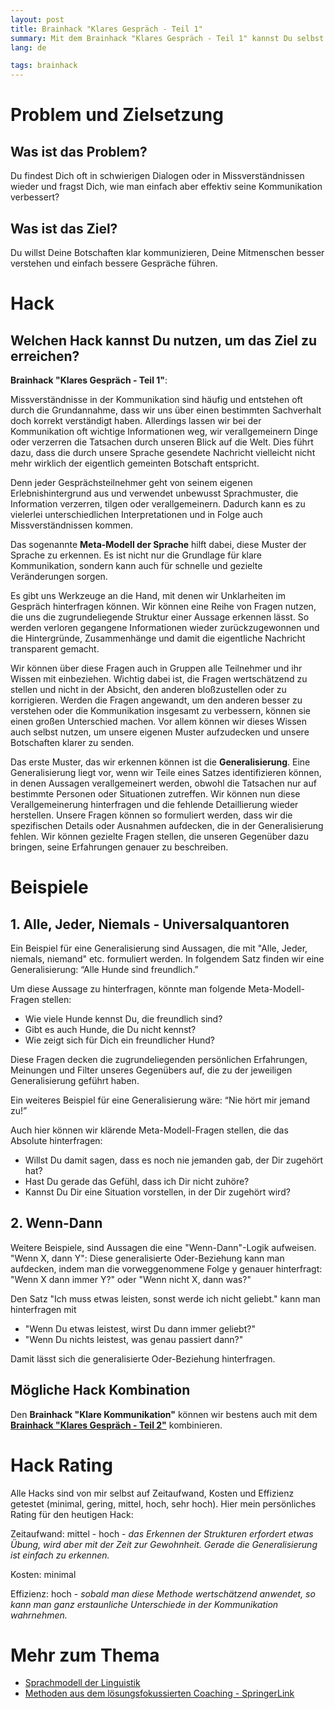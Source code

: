 ```yaml
---
layout: post
title: Brainhack "Klares Gespräch - Teil 1"
summary: Mit dem Brainhack "Klares Gespräch - Teil 1" kannst Du selbst klarer kommunizieren und Deine Mitmenschen besser verstehen, indem Du Generalisierungen erkennst und hinterfragst.
lang: de

tags: brainhack
---
```


# Problem und Zielsetzung

## Was ist das Problem?

Du findest Dich oft in schwierigen Dialogen oder in Missverständnissen wieder und fragst Dich, wie man einfach aber effektiv seine Kommunikation verbessert?

## Was ist das Ziel?

Du willst Deine Botschaften klar kommunizieren, Deine Mitmenschen besser verstehen und einfach bessere Gespräche führen.

# Hack

## Welchen Hack kannst Du nutzen, um das Ziel zu erreichen?

**Brainhack "Klares Gespräch - Teil 1"**:

Missverständnisse in der Kommunikation sind häufig und entstehen oft durch die Grundannahme, dass wir uns über einen bestimmten Sachverhalt doch korrekt verständigt haben. Allerdings lassen wir bei der Kommunikation oft wichtige Informationen weg, wir verallgemeinern Dinge oder verzerren die Tatsachen durch unseren Blick auf die Welt. 
Dies führt dazu, dass die durch unsere Sprache gesendete Nachricht vielleicht nicht mehr wirklich der eigentlich gemeinten Botschaft entspricht.

Denn jeder Gesprächsteilnehmer geht von seinem eigenen Erlebnishintergrund aus und verwendet unbewusst Sprachmuster, die Information verzerren, tilgen oder verallgemeinern. Dadurch kann es zu vielerlei unterschiedlichen Interpretationen und in Folge auch Missverständnissen kommen. 

Das sogenannte **Meta-Modell der Sprache** hilft dabei, diese Muster der Sprache zu erkennen. 
Es ist nicht nur die Grundlage für klare Kommunikation, sondern kann auch für schnelle und gezielte Veränderungen sorgen.

Es gibt uns Werkzeuge an die Hand, mit denen wir Unklarheiten im Gespräch hinterfragen können. 
Wir können eine Reihe von Fragen nutzen, die uns die zugrundeliegende Struktur einer Aussage erkennen lässt. 
So werden verloren gegangene Informationen wieder zurückzugewonnen und die Hintergründe, Zusammenhänge und damit die eigentliche Nachricht transparent gemacht.

Wir können über diese Fragen auch in Gruppen alle Teilnehmer und ihr Wissen mit einbeziehen.
Wichtig dabei ist, die Fragen wertschätzend zu stellen und nicht in der Absicht, den anderen bloßzustellen oder zu korrigieren. 
Werden die Fragen angewandt, um den anderen besser zu verstehen oder die Kommunikation insgesamt zu verbessern, können sie einen großen Unterschied machen.
Vor allem können wir dieses Wissen auch selbst nutzen, um unsere eigenen Muster aufzudecken und unsere Botschaften klarer zu senden.

Das erste Muster, das wir erkennen können ist die **Generalisierung**.
Eine Generalisierung liegt vor, wenn wir Teile eines Satzes identifizieren können, in denen Aussagen verallgemeinert werden, obwohl die Tatsachen nur auf bestimmte Personen oder Situationen zutreffen. Wir können nun diese Verallgemeinerung hinterfragen und die fehlende Detaillierung wieder herstellen. 
Unsere Fragen können so formuliert werden, dass wir die spezifischen Details oder Ausnahmen aufdecken, die in der Generalisierung fehlen. Wir können gezielte Fragen stellen, die unseren Gegenüber dazu bringen, seine Erfahrungen genauer zu beschreiben. 

# Beispiele

## 1. Alle, Jeder, Niemals - Universalquantoren

Ein Beispiel für eine Generalisierung sind Aussagen, die mit "Alle, Jeder, niemals, niemand" etc. formuliert werden.
In folgendem Satz finden wir eine Generalisierung: “Alle Hunde sind freundlich.” 

Um diese Aussage zu hinterfragen, könnte man folgende Meta-Modell-Fragen stellen:

- Wie viele Hunde kennst Du, die freundlich sind?
- Gibt es auch Hunde, die Du nicht kennst?
- Wie zeigt sich für Dich ein freundlicher Hund?

Diese Fragen decken die zugrundeliegenden persönlichen Erfahrungen, Meinungen und Filter unseres Gegenübers auf, die zu der jeweiligen Generalisierung geführt haben. 

Ein weiteres Beispiel für eine Generalisierung wäre: “Nie hört mir jemand zu!” 

Auch hier können wir klärende Meta-Modell-Fragen stellen, die das Absolute hinterfragen:

- Willst Du damit sagen, dass es noch nie jemanden gab, der Dir zugehört hat?
- Hast Du gerade das Gefühl, dass ich Dir nicht zuhöre?
- Kannst Du Dir eine Situation vorstellen, in der Dir zugehört wird?

## 2. Wenn-Dann
Weitere Beispiele, sind Aussagen die eine "Wenn-Dann"-Logik aufweisen. 
"Wenn X, dann Y": Diese generalisierte Oder-Beziehung kann man aufdecken, indem man die vorweggenommene Folge y genauer hinterfragt:   
"Wenn X dann immer Y?" oder "Wenn nicht X, dann was?"

Den Satz "Ich muss etwas leisten, sonst werde ich nicht geliebt." kann man hinterfragen mit

- "Wenn Du etwas leistest, wirst Du dann immer geliebt?" 
- "Wenn Du nichts leistest, was genau passiert dann?" 

Damit lässt sich die generalisierte Oder-Beziehung hinterfragen.

## Mögliche Hack Kombination

Den **Brainhack "Klare Kommunikation"** können wir bestens auch mit dem [**Brainhack "Klares Gespräch - Teil 2"**](2024-01-22-klares-gespräch-teil-2.md) kombinieren.

# Hack Rating

Alle Hacks sind von mir selbst auf Zeitaufwand, Kosten und Effizienz getestet (minimal, gering, mittel, hoch, sehr hoch). Hier mein persönliches Rating für den heutigen Hack:

Zeitaufwand: mittel - hoch - _das Erkennen der Strukturen erfordert etwas Übung, wird aber mit der Zeit zur Gewohnheit. Gerade die Generalisierung ist einfach zu erkennen._

Kosten: minimal

Effizienz: hoch - _sobald man diese Methode wertschätzend anwendet, so kann man ganz erstaunliche Unterschiede in der Kommunikation wahrnehmen._

# Mehr zum Thema

- [Sprachmodell der Linguistik](https://www.spektrum.de/lexikon/psychologie/sprachmodell-der-linguistik/14693)
- [Methoden aus dem lösungsfokussierten Coaching - SpringerLink](https://link.springer.com/chapter/10.1007/978-3-658-13405-1_5)

